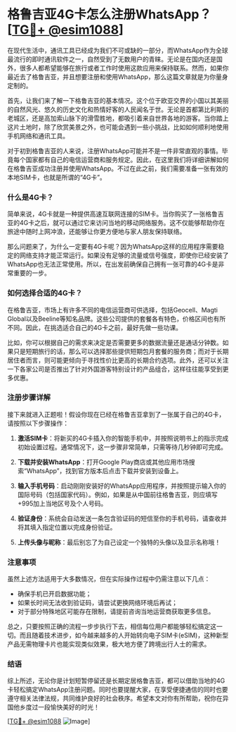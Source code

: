 # 格鲁吉亚4G卡怎么注册WhatsApp？[[TG💪+ @esim1088](https://t.me/s/esim1088)]

在现代生活中，通讯工具已经成为我们不可或缺的一部分，而WhatsApp作为全球最流行的即时通讯软件之一，自然受到了无数用户的青睐。无论是在国内还是国外，很多人都希望能够在旅行或者工作时使用这款应用来保持联系。然而，如果你最近去了格鲁吉亚，并且想要注册和使用WhatsApp，那么这篇文章就是为你量身定制的。

首先，让我们来了解一下格鲁吉亚的基本情况。这个位于欧亚交界的小国以其美丽的自然风光、悠久的历史文化和热情好客的人民闻名于世。无论是首都第比利斯的老城区，还是高加索山脉下的滑雪胜地，都吸引着来自世界各地的游客。当你踏上这片土地时，除了欣赏美景之外，也可能会遇到一些小挑战，比如如何顺利地使用手机网络和通讯工具。

对于初到格鲁吉亚的人来说，注册WhatsApp可能并不是一件非常直观的事情。毕竟每个国家都有自己的电信运营商和服务规定。因此，在这里我们将详细讲解如何在格鲁吉亚成功注册并使用WhatsApp。不过在此之前，我们需要准备一张有效的本地SIM卡，也就是所谓的“4G卡”。

### 什么是4G卡？

简单来说，4G卡就是一种提供高速互联网连接的SIM卡。当你购买了一张格鲁吉亚的4G卡之后，就可以通过它来访问当地的移动网络服务。这不仅能够帮助你在旅途中随时上网冲浪，还能够让你更方便地与家人朋友保持联络。

那么问题来了，为什么一定要有4G卡呢？因为WhatsApp这样的应用程序需要稳定的网络支持才能正常运行。如果没有足够的流量或信号强度，即使你已经安装了WhatsApp也无法正常使用。所以，在出发前确保自己拥有一张可靠的4G卡是非常重要的一步。

### 如何选择合适的4G卡？

在格鲁吉亚，市场上有许多不同的电信运营商可供选择，包括Geocell、Magti Global以及Beeline等知名品牌。这些公司提供的套餐各有特色，价格区间也有所不同。因此，在挑选适合自己的4G卡之前，最好先做一些功课。

比如，你可以根据自己的需求来决定是否需要更多的数据流量还是通话分钟数。如果只是短期旅行的话，那么可以选择那些提供短期包月套餐的服务商；而对于长期居住者而言，则可能更倾向于寻找性价比更高的长期合约选项。此外，还可以关注一下各家公司是否推出了针对外国游客特别设计的产品组合，这样往往能享受到更多优惠。

### 注册步骤详解

接下来就进入正题啦！假设你现在已经在格鲁吉亚拿到了一张属于自己的4G卡，请按照以下步骤操作：

1. **激活SIM卡**：将新买的4G卡插入你的智能手机中，并按照说明书上的指示完成初始设置过程。通常情况下，这一步骤非常简单，只需等待几秒钟即可完成。
   
2. **下载并安装WhatsApp**：打开Google Play商店或其他应用市场搜索“WhatsApp”，找到官方版本后点击下载并安装到设备上。

3. **输入手机号码**：启动刚刚安装好的WhatsApp应用程序，并按照提示输入你的国际号码（包括国家代码）。例如，如果是从中国前往格鲁吉亚，则应填写+995加上当地区号及个人号码。

4. **验证身份**：系统会自动发送一条包含验证码的短信至你的手机号码，请查收并将其填入指定位置以完成身份验证。

5. **上传头像与昵称**：最后别忘了为自己设定一个独特的头像以及显示名称哦！

### 注意事项

虽然上述方法适用于大多数情况，但在实际操作过程中仍需注意以下几点：

- 确保手机已开启数据功能；
- 如果长时间无法收到验证码，请尝试更换网络环境后再试；
- 对于部分特殊地区可能存在限制，请提前咨询当地运营商获取更多信息。

总之，只要按照正确的流程一步步执行下去，相信每位用户都能够轻松搞定这一切。而且随着技术进步，如今越来越多的人开始转向电子SIM卡(eSIM)，这种新型产品无需物理卡片也能实现类似效果，极大地方便了跨境出行人士的需求。

### 结语

综上所述，无论你是计划短暂停留还是长期定居格鲁吉亚，都可以借助当地的4G卡轻松搞定WhatsApp注册问题。同时也要提醒大家，在享受便捷通信的同时也要遵守相关法律法规，共同维护良好的社会秩序。希望本文对你有所帮助，祝你在异国他乡度过一段愉快美好的时光！

[[TG💪+ @esim1088](https://t.me/s/esim1088) ![Image](https://i.postimg.cc/4NQfJmqS/Snipaste-2025-05-13-00-14-12.png)]